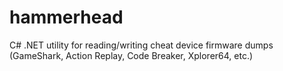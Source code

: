 # hammerhead
C# .NET utility for reading/writing cheat device firmware dumps (GameShark, Action Replay, Code Breaker, Xplorer64, etc.)
